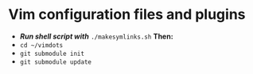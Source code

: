 # Vim configuration files and plugins
 * ***Run shell script with*** ```./makesymlinks.sh``` **Then:**
  * ```cd ~/vimdots```
  * ```git submodule init```
  * ```git submodule update```
